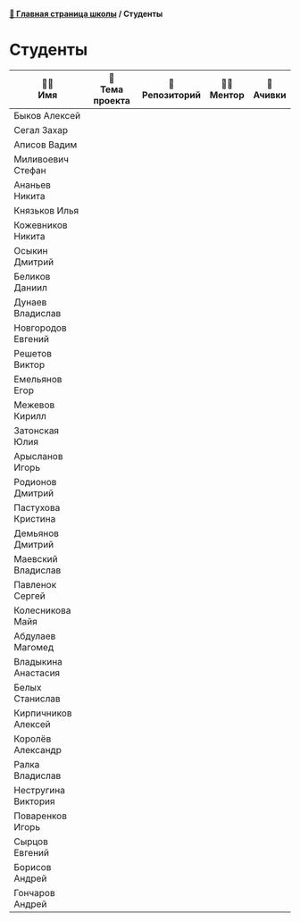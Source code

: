 **[🏫 Главная страница школы](../README.md) / Студенты**

# Студенты

|🧑‍🎓<br>Имя|📱<br>Тема проекта|📖<br>Репозиторий|🧑‍🏫<br>Ментор|🏅<br>Ачивки|
|---|---|---|---|---|
|Быков Алексей|||||
|Сегал Захар|||||
|Аписов Вадим|||||
|Миливоевич Стефан|||||
|Ананьев Никита|||||
|Князьков Илья|||||
|Кожевников Никита|||||
|Осыкин Дмитрий|||||
|Беликов Даниил|||||
|Дунаев Владислав|||||
|Новгородов Евгений|||||
|Решетов Виктор|||||
|Емельянов Егор|||||
|Межевов Кирилл|||||
|Затонская Юлия|||||
|Арысланов Игорь|||||
|Родионов Дмитрий|||||
|Пастухова Кристина|||||
|Демьянов Дмитрий|||||
|Маевский Владислав|||||
|Павленок Сергей|||||
|Колесникова Майя|||||
|Абдулаев Магомед|||||
|Владыкина Анастасия|||||
|Белых Станислав|||||
|Кирпичников Алексей|||||
|Королёв Александр|||||
|Ралка Владислав|||||
|Нестругина Виктория|||||
|Поваренков Игорь|||||
|Сырцов Евгений|||||
|Борисов Андрей|||||
|Гончаров Андрей|||||
